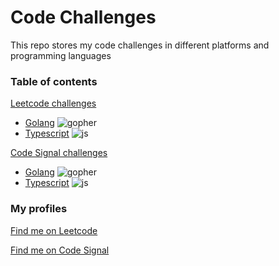 # Code Challenges

This repo stores my code challenges in different platforms and programming languages

### Table of contents

[Leetcode challenges](/leetcode)

- [Golang](/leetcode/go) <img src="https://api.iconify.design/devicon:go.svg" alt="gopher">
- [Typescript](/leetcode/ts) <img src="https://api.iconify.design/devicon:typescript.svg" alt="js">

[Code Signal challenges](/codesignal)

- [Golang](/codesignal/go) <img src="https://api.iconify.design/devicon:go.svg" alt="gopher">
- [Typescript](/codesignal/ts) <img src="https://api.iconify.design/devicon:typescript.svg" alt="js">

### My profiles

[Find me on Leetcode](https://leetcode.com/william-cesar/)

[Find me on Code Signal](https://app.codesignal.com/profile/william_ct)
